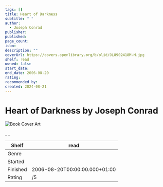 ```yaml
---
tags: []
title: Heart of Darkness
subtitle: " "
author:
  - Joseph Conrad
publisher: 
published: 
page_count: 
isbn: 
description: ""
coverUrl: https://covers.openlibrary.org/b/olid/OL8902418M-M.jpg
shelf: read
owned: false
start_date: 
end_date: 2006-08-20
rating: 
recommended_by: 
created: 2024-08-21
---
```


# Heart of Darkness by Joseph Conrad

![Book Cover Art](https://covers.openlibrary.org/b/olid/OL8902418M-M.jpg)

_ _

| Shelf | read |
| --- | --- |
| Genre |  |
| Started |  |
| Finished | 2006-08-20T00:00:00.000+01:00 |
| Rating | /5 |

